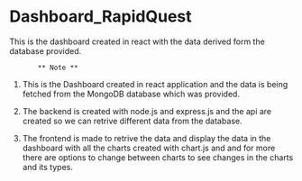 # Dashboard_RapidQuest
This is the dashboard created in react with the data derived form the database provided.


           ** Note **

1. This is the Dashboard created in react application and the data is being fetched from the MongoDB database which was provided.

2. The backend is created with node.js and express.js and the api are created so we can retrive different data from the database.

3. The frontend is made to retrive the data and display the data in the dashboard with all the charts created with chart.js and and for more there are options to change between charts to see changes in the charts and its types.
